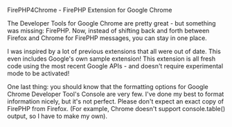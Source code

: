 FirePHP4Chrome - FirePHP Extension for Google Chrome
 
The Developer Tools for Google Chrome are pretty great - but something was missing: FirePHP.  Now, instead of shifting back and forth between Firefox and Chrome for FirePHP messages, you can stay in one place.  

I was inspired by a lot of previous extensions that all were out of date.  This even includes Google's own sample extension!  This extension is all fresh code using the most recent Google APIs - and doesn't require experimental mode to be activated!

One last thing: you should know that the formatting options for Google Chrome Developer Tool's Console are very few.  I've done my best to format information nicely, but it's not perfect.  Please don't expect an exact copy of FirePHP from Firefox.  (For example, Chrome doesn't support console.table() output, so I have to make my own).

